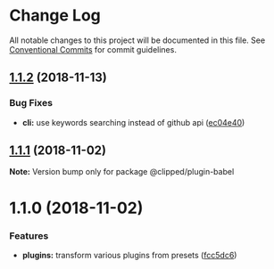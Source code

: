 # Change Log

All notable changes to this project will be documented in this file.
See [Conventional Commits](https://conventionalcommits.org) for commit guidelines.

<a name="1.1.2"></a>
## [1.1.2](https://github.com/clippedjs/clipped/compare/@clipped/plugin-babel@1.1.1...@clipped/plugin-babel@1.1.2) (2018-11-13)


### Bug Fixes

* **cli:** use keywords searching instead of github api ([ec04e40](https://github.com/clippedjs/clipped/commit/ec04e40))





<a name="1.1.1"></a>
## [1.1.1](https://github.com/clippedjs/clipped/compare/@clipped/plugin-babel@1.1.0...@clipped/plugin-babel@1.1.1) (2018-11-02)

**Note:** Version bump only for package @clipped/plugin-babel





<a name="1.1.0"></a>
# 1.1.0 (2018-11-02)


### Features

* **plugins:** transform various plugins from presets ([fcc5dc6](https://github.com/clippedjs/clipped/commit/fcc5dc6))
